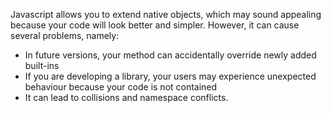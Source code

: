 
Javascript allows you to extend native objects, which may sound appealing because your code will look better and simpler.
However, it can cause several problems, namely:

* In future versions, your method can accidentally override newly added built-ins
* If you are developing a library, your users may experience unexpected behaviour because your code is not contained
* It can lead to collisions and namespace conflicts.
      